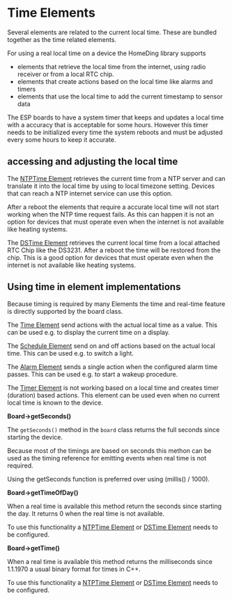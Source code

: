 # Time Elements

Several elements are related to the current local time. These are bundled together as the time related elements.

For using a real local time on a device the HomeDing library supports

* elements that retrieve the local time from the internet, using radio receiver or from a local RTC chip.
* elements that create actions based on the local time like alarms and timers
* elements that use the local time to add the current timestamp to sensor data

The ESP boards to have a system timer that keeps and updates a local time with a accuracy that is acceptable for some hours. However this timer needs to be initialized every time the system reboots and must be adjusted every some hours to keep it accurate.


## accessing and adjusting the local time

The [NTPTime Element](elements/ntptime.md) retrieves the current time from a NTP server and can translate it into the local time by using to local timezone setting.
Devices that can reach a NTP internet service can use this option.

After a reboot the elements that require a accurate local time will not start working when the NTP time request fails.
As this can happen it is not an option for devices that must operate even when the internet is not available like heating systems.

The [DSTime Element](elements/dstime.md) retrieves the current local time from a local attached RTC Chip like the DS3231.
After a reboot the time will be restored from the chip. This is a good option for devices that must operate even when the internet is not available like heating systems.

<!-- The DCFTime Element will ... -->


## Using time in element implementations

Because timing is required by many Elements the time and real-time feature is directly supported by the board class.

The [Time Element](elements/time.md) send actions with the actual local time as a value. This can be used e.g. to display the current time on a display.

The [Schedule Element](elements/schedule.md) send on and off actions based on the actual local time. This can be used e.g. to switch a light.

The [Alarm Element](elements/alarm.md) sends a single action when the configured alarm time passes.
This can be used e.g. to start a wakeup procedure.

The [Timer Element](elements/timer.md) is not working based on a local time and creates timer (duration) based actions. This element can be used even when no current local time is known to the device.


**Board->getSeconds()**

The `getSeconds()` method in the `board` class returns the full seconds since starting the device.

Because most of the timings are based on seconds this methon can be used as the timing reference for emitting events when real time is not required.

Using the getSeconds function is preferred over using (millis() / 1000).


**Board->getTimeOfDay()**

When a real time is available this method return the seconds since starting the day. It returns 0 when the real time is not available.

To use this functionality a [NTPTime Element](elements/ntptime) or [DSTime Element](elements/dstime) needs to be configured.


**Board->getTime()**

When a real time is available this method returns the milliseconds since 1.1.1970 a usual binary format for times in C++.

To use this functionality a [NTPTime Element](elements/ntptime) or [DSTime Element](elements/dstime) needs to be configured.


<!-- To set the real time to an actual value this function must be called and the milliseconds since 1970 must be passed. The offset to the current millis is recorded order adjusted.
The board internally uses the millis function from the Arduino Library to calculate the current real-time.
Be aware that when using the deep sleep mode that the millis can … -->

<!-- Using actions dispatched over the network to exchange a current time has a latency that may be too much to be accurate for a specific use case. Local actions are better to be used for this so you may consider using a local Time Element on the devices that have real-time requirements.

Some interesting use cases are using the real time like clock displays and Things that need to know it is day or night or just log sensor data that must be analyzed later. -->
